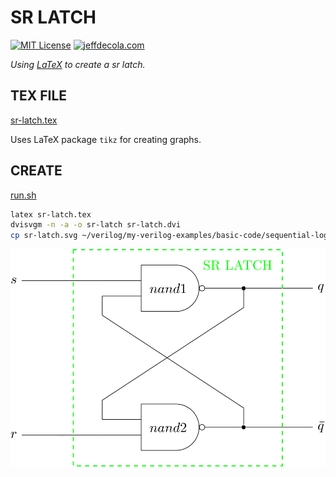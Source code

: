# SR LATCH

[![MIT License](https://img.shields.io/:license-mit-blue.svg)](https://jeffdecola.mit-license.org)
[![jeffdecola.com](https://img.shields.io/badge/website-jeffdecola.com-blue)](https://jeffdecola.com)

_Using
[LaTeX](https://github.com/JeffDeCola/my-cheat-sheets/tree/master/software/development/languages/latex-cheat-sheet/)
to create a sr latch._

## TEX FILE

[sr-latch.tex](https://github.com/JeffDeCola/my-latex-renders/blob/master/mathematics/applied/electrical-engineering/sequential-logic/sr-latch/sr-latch.tex)

Uses LaTeX package `tikz` for creating graphs.

## CREATE

[run.sh](https://github.com/JeffDeCola/my-latex-renders/blob/master/mathematics/applied/electrical-engineering/sequential-logic/sr-latch/run.sh)

```bash
latex sr-latch.tex
dvisvgm -n -a -o sr-latch sr-latch.dvi
cp sr-latch.svg ~/verilog/my-verilog-examples/basic-code/sequential-logic/sr_latch/svgs/.
```

<p align="center">
    <img src="sr-latch.svg"
    align="middle"
</p>
